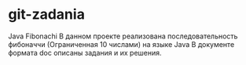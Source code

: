# git-zadania
Java Fibonachi
В данном проекте реализована последовательность фибоначчи (Ограниченная 10 числами) на языке Java
В документе формата doc описаны задания и их решения.
